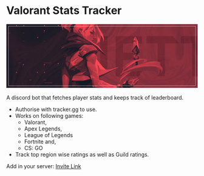 # Valorant Stats Tracker

![vyomaaverse](https://github.com/vyomaaverse/Valorant-Stats-Tracker/blob/main/src/resources/jett.jpg)

A discord bot that fetches player stats and keeps track of leaderboard. 
- Authorise with tracker.gg to use.
- Works on following games:
  - Valorant,
  - Apex Legends,
  - League of Legends
  - Fortnite and,
  - CS: GO
- Track top region wise ratings as well as Guild ratings.

Add in your server: [Invite Link](https://discord.com/api/oauth2/authorize?client_id=1032654133460729897&permissions=3072&scope=bot)
